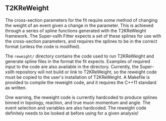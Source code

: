 ## T2KReWeight

The cross-section parameters for the fit require some method of changing the weight of an event given a change in the parameter. This is achieved through a series of spline functions generated with the T2KReWeight framework. The Super-xsllh Fitter expects a set of these splines for use with the cross-section parameters, and requires the splines to be in the correct format (unless the code is modified).

The `reweight/` directory contains the code used to run T2KReWeight and generate spline files in the format the fit expects. Examples of required input to the code are also available in the directory. Currently, the Super-xsllh repository will not build or link to T2KReWeight, so the reweight code must be copied to the user's installation of T2KReWeight. A Makefile is provided to compile the reweight code, and it requires the C++11 standard as written.

One warning, the reweight code is currently hardcoded to produce splines binned in topology, reaction, and true muon momentum and angle. The event selection and variables are also hardcoded. The reweight code definitely needs to be looked at before using for a given analysis!
